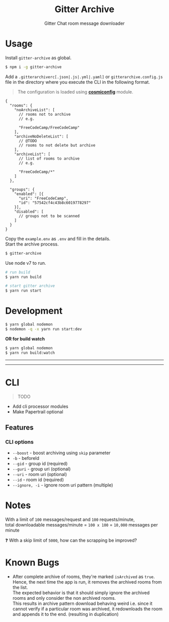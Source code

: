 <h1 align="center">Gitter Archive</h1>
<p align="center">Gitter Chat room message downloader</p>

# Usage

Install `gitter-archive` as global.

```sh
$ npm i -g gitter-archive
```

Add a `.gitterarchiverc[.json|.js|.yml|.yaml]` or `gitterarchive.config.js` file in the directory where you execute the CLI in the following format.  
> The configuration is loaded using [**cosmiconfig**](http://npm.im/cosmiconfig) module.

```hjson
{
  "rooms": {
    "noArchiveList": [
      // rooms not to archive
      // e.g.

      "FreeCodeCamp/FreeCodeCamp"
    ],
    "archiveNoDeleteList": [
      // @TODO
      // rooms to not delete but archive
    ],
    "archiveList": [
      // list of rooms to archive
      // e.g.

      "FreeCodeCamp/*"
    ]
  },

  "groups": {
    "enabled": [{
      "uri": "FreeCodeCamp",
      "id": "57542cf4c43b8c6019778297"
    }],
    "disabled": [
      // groups not to be scanned
    ]
  }
}
```

Copy the `example.env` as `.env` and fill in the details.  
Start the archive process.

```sh
$ gitter-archive
```

Use node v7 to run.

```sh
# run build
$ yarn run build

# start gitter archive
$ yarn run start
```

# Development

```sh
$ yarn global nodemon
$ nodemon -q -x yarn run start:dev
```

**OR for build watch**

```sh
$ yarn global nodemon
$ yarn run build:watch
```

----

----
# CLI

> TODO

- Add cli processor modules
- Make Papertrail optional

## Features

### CLI options

- `--boost` - boost archiving using `skip` parameter
- `-b` - beforeId 
- `--gid` - group id (required)
- `--guri` - group uri (optional)
- `--uri` - room uri (optional)
- `--id` - room id (required)
- `--ignore, -i` - ignore room uri pattern (multiple)

# Notes

With a limit of `100` messages/request and `100` requests/minute,  
total downloadable messages/minute = `100 x 100` = `10,000` messages per minute

:question: With a skip limit of `5000`, how can the scrapping be improved? 

# Known Bugs

- After complete archive of rooms, they're marked `isArchived`  as `true`.  
  Hence, the next time the app is run, it removes the archived rooms from the list.  
  The expected behavior is that it should simply ignore the archived rooms and only consider the non archived rooms.  
  This results in archive pattern download behaving weird i.e. since it cannot verify if a particular room was archived, it redownloads the room and appends it to the end. (resulting in duplication)
